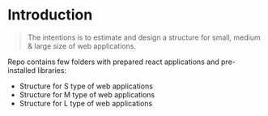 # Introduction

> The intentions is to estimate and design a structure for small, medium & large size of web applications.

Repo contains few folders with prepared react applications and pre-installed libraries:

- Structure for S type of web applications
- Structure for M type of web applications
- Structure for L type of web applications
